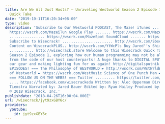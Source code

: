 ```yaml
---
title: Are We All Just Hosts? – Unraveling Westworld Season 2 Episode 1 – Wisecrack
  Quick Take
date: "2019-10-11T16:20:34+08:00"
type: video
description: 'Subscribe to Our Westworld PODCAST, The Maze! iTunes ................
  https://wscrk.com/MazeiTun Google Play ....... https://wscrk.com/MazeGP Spotify
  ................ https://wscrk.com/MazeSpot SoundCloud ....... https://wscrk.com/MazeSC
  Subscribe to Wisecrack! ....................... http://wscrk.com/SbscrbWC Exclusive
  Content on WisecrackPLUS.. http://wscrk.com/YtWcPls Buy Jared''s Shirt In Our STORE
  ........... http://wisecrack.store Welcome to this Wisecrack Quick Take on Westworld
  Season 2 Episode 1, exploring how our human programming may not be all that different
  from the code of our host counterparts! A huge thanks to DIGITAL SPUTNIK for providing
  our gear and making lighting fun for us again! http://digitalsputnik.com === MORE
  EPISODES! === The Philosophy of WESTWORLD ► http://wscrk.com/WstWrldWE The MUSIC
  of Westworld ► https://wscrk.com/WestMusic Science of One Punch Man ► https://wscrk.com/SciOPMWE
  === FOLLOW US ON THE WEBS! === Twitter ......... https://twitter.com/wisecrack Facebook
  .... https://facebook.com/wisecrackedu Written by: Alec Opperman Directed by: Robert
  Tiemstra Narrated by: Jared Bauer Edited by: Ryan Hailey Produced by: Emily Dunbar
  © 2018 Wisecrack, Inc.'
publishdate: "2018-04-26T16:00:04.000Z"
url: /wisecrack/jyt9zxGBY6c/
providers:
  youtube:
    id: jyt9zxGBY6c
---
```

